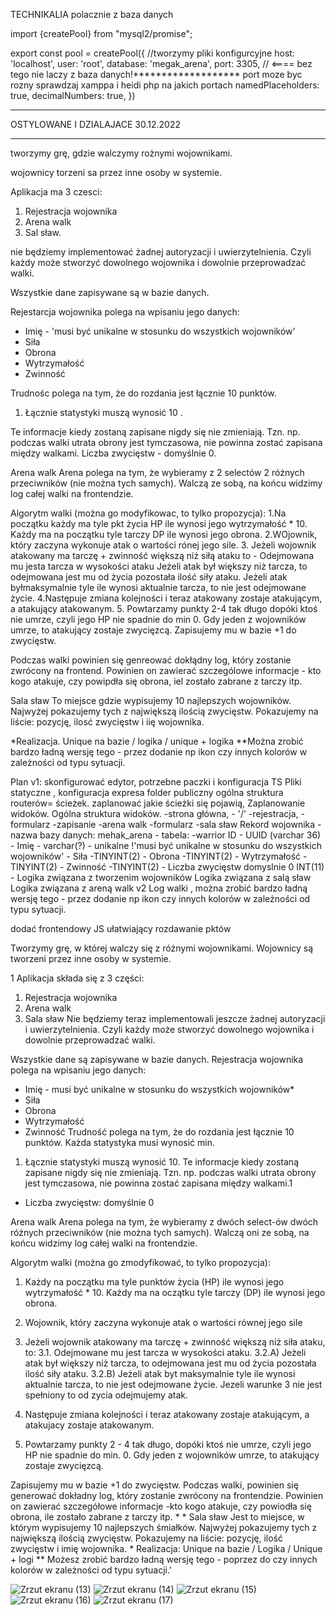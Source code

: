 
TECHNIKALIA
polacznie z baza danych

import {createPool} from "mysql2/promise";

export const pool = createPool({        //tworzymy pliki konfigurcyjne
    host: 'localhost',
    user: 'root',
    database: 'megak_arena',
    port: 3305,                 // <==== bez tego nie laczy z baza danych!******************* port moze byc rozny sprawdzaj xamppa i heidi php na jakich portach
    namedPlaceholders: true,
    decimalNumbers: true,
})

***********************************
OSTYLOWANE I DZIALAJACE 30.12.2022
***********************************************************************************





tworzymy grę, gdzie walczymy rożnymi wojownikami.

wojownicy torzeni sa przez inne osoby w systemie.

Aplikacja ma 3 czesci:
1. Rejestracja wojownika
2. Arena walk
3. Sal sław.

nie będziemy implementować żadnej autoryzacji i uwierzytelnienia.
Czyli każdy może stworzyć dowolnego wojownika i dowolnie przeprowadzać walki.

Wszystkie dane zapisywane są w bazie danych.

Rejestarcja wojownika polega na wpisaniu jego danych:
- Imię - 'musi być unikalne w stosunku do wszystkich wojowników'
- Siła
- Obrona
- Wytrzymałość
- Zwinność

Trudnośc polega na tym, że do rozdania jest łącznie 10 punktów.
1. Łącznie statystyki muszą wynosić 10 .

Te informacje kiedy zostaną zapisane nigdy się nie zmieniają. Tzn. np. podczas walki utrata obrony jest tymczasowa,  nie powinna zostać zapisana między walkami.
Liczba zwycięstw - domyślnie 0.

Arena walk
Arena polega na tym, że wybieramy z 2 selectów 2 różnych przeciwników (nie można
tych samych). Walczą ze sobą, na końcu widzimy log całej walki na frontendzie.

Algorytm walki (można go modyfikowac, to tylko propozycja):
1.Na początku każdy ma tyle pkt życia HP ile wynosi jego wytrzymałość * 10.
Każdy ma na początku tyle tarczy DP ile wynosi jego obrona.
2.WOjownik, który zaczyna wykonuje atak o wartości rónej jego sile.
3. Jeżeli wojownik atakowany ma tarczę + zwinność większą niż siłą ataku to
    - Odejmowana mu jesta tarcza w wysokości ataku
        Jeżeli atak był większy niż tarcza, to odejmowana jest mu od życia pozostała ilość
        siły ataku.
        Jeżeli atak byłmaksymalnie tyle ile wynosi  aktualnie tarcza, to nie jest odejmowane życie.
4.Następuje zmiana kolejności i teraz atakowany zostaje atakującym, a  atakujący atakowanym.
5. Powtarzamy punkty 2-4 tak długo dopóki ktoś nie umrze, czyli jego HP nie spadnie do min 0. Gdy jeden z wojowników umrze, to atakujący zostaje zwycięzcą. Zapisujemy mu w bazie +1 do zwycięstw.

Podczas walki powinien się genreować dokłądny log, który zostanie zwrócony na frontend. Powinien
on zawierać szczególowe informacje - kto kogo atakuje, czy powipdła się obrona, iel zostało zabrane z tarczy itp.

Sala sław
To miejsce gdzie wypisujemy 10 najlepszych wojowników. Najwyżej pokazujemy tych z największą ilością zwycięstw. Pokazujemy na liście: pozycję, ilosć zwycięstw i iię wojownika.


*Realizacja. Unique na bazie / logika / unique + logika
**Można zrobić bardzo ładną wersję tego - przez dodanie np ikon czy innych kolorów  w zależności od typu sytuacji.

Plan
v1:
skonfigurować edytor,
potrzebne paczki i konfiguracja TS
Pliki statyczne ,
konfiguracja expresa folder publiczny
    ogólna struktura routerów= ścieżek.
    zaplanować jakie ścieżki się pojawią,
    Zaplanowanie widoków. Ogólna struktura widoków.
        -strona główna,
            - '/'
        -rejestracja,
            - formularz
            -zapisanie
        -arena walk
            -formularz
        -sala sław
    Rekord wojownika
        -nazwa bazy danych: mehak_arena
        - tabela:
            -warrior
                ID - UUID (varchar 36)
                - Imię - varchar(?) - unikalne !'musi być unikalne w stosunku do wszystkich wojowników'
                - Siła -TINYINT(2)
                - Obrona -TINYINT(2)
                - Wytrzymałość -TINYINT(2)
                - Zwinność -TINYINT(2)
                - Liczba zwycięstw domyslnie 0 INT(11)
                 - Logika związana z tworzenim wojowników
    Logika związana z salą sław
    Logika związana z areną walk
v2
Log walki , można zrobić bardzo ładną wersję tego - przez dodanie np ikon czy innych kolorów  w zależności od typu sytuacji.

dodać frontendowy JS ułatwiający rozdawanie pktów






Tworzymy grę, w której walczy się z różnymi wojownikami. Wojownicy są tworzeni przez inne osoby w systemie.

1 Aplikacja składa się z 3 części:
1. Rejestracja wojownika
2. Arena walk
3. Sala sław
Nie będziemy teraz implementowali jeszcze żadnej autoryzacji i uwierzytelnienia. Czyli każdy może stworzyć dowolnego wojownika i dowolnie przeprowadzać walki.

Wszystkie dane są zapisywane w bazie danych.
Rejestracja wojownika polega na wpisaniu jego danych:
- Imię - musi być unikalne w stosunku do wszystkich wojowników*
- Siła
- Obrona
- Wytrzymałość
- Zwinność
Trudność polega na tym, że do rozdania jest łącznie 10 punktów.
Każda statystyka musi wynosić min.
1. Łącznie statystyki muszą wynosić 10.
Te informacje kiedy zostaną zapisane nigdy się nie zmieniają. Tzn. np. podczas walki utrata obrony jest tymczasowa, nie powinna zostać zapisana między walkami.1
- Liczba zwycięstw: domyślnie 0

Arena walk
Arena polega na tym, że wybieramy z dwóch select-ów dwóch różnych przeciwników (nie można tych samych). Walczą oni ze sobą, na końcu widzimy log całej walki na frontendzie.

Algorytm walki (można go zmodyfikować, to tylko propozycja):
1. Każdy na początku ma tyle punktów życia (HP) ile wynosi jego wytrzymałość * 10. Każdy ma na oczątku tyle        tarczy (DP) ile wynosi jego obrona.
2. Wojownik, który zaczyna wykonuje atak o wartości równej jego sile
3. Jeżeli wojownik atakowany ma tarczę + zwinność większą niż siła ataku, to:
    3.1. Odejmowane mu jest tarcza w wysokości ataku.
    3.2.A) Jeżeli atak był większy niż tarcza, to odejmowana jest mu od życia pozostała ilość siły ataku.
    3.2.B) Jeżeli atak byt maksymalnie tyle ile wynosi aktualnie tarcza, to nie jest odejmowane życie.
Jezeli warunke 3 nie jest spełniony to od zycia odejmujemy atak.

4. Następuje zmiana kolejności i teraz atakowany zostaje atakującym, a atakujacy zostaje atakowanym.
5. Powtarzamy punkty 2 - 4 tak długo, dopóki ktoś nie umrze, czyli jego HP nie spadnie do min. 0.
Gdy jeden z wojowników umrze, to atakujący zostaje zwycięzcą.

Zapisujemy mu w bazie +1 do zwycięstw. Podczas walki, powinien się generować dokładny log, który zostanie zwrócony na frontendzie. Powinien on zawierać szczegółowe informacje -kto kogo atakuje, czy powiodła się obrona, ile zostało zabrane z tarczy itp. * * Sala sław Jest to miejsce, w którym wypisujemy 10 najlepszych śmiałków. Najwyżej pokazujemy tych z największą ilością zwycięstw. Pokazujemy na liście: pozycję, ilość zwycięstw i imię wojownika. * Realizacja: Unique na bazie / Logika / Unique + logi ** Możesz zrobić bardzo ładną wersję tego - poprzez do czy innych kolorów w zależności od typu sytuacji.'










![Zrzut ekranu (13)](https://user-images.githubusercontent.com/110019733/218254333-406b2cb1-7db3-4292-90bb-463690a508c2.png)
![Zrzut ekranu (14)](https://user-images.githubusercontent.com/110019733/218254335-48a46903-2f0e-4b73-a826-fb68e5a32762.png)
![Zrzut ekranu (15)](https://user-images.githubusercontent.com/110019733/218254336-d52488a4-7932-4a60-89a6-5f960074fe24.png)
![Zrzut ekranu (16)](https://user-images.githubusercontent.com/110019733/218254339-b71e8bde-dd1c-422b-b4ea-d62d9a4e87ec.png)
![Zrzut ekranu (17)](https://user-images.githubusercontent.com/110019733/218254340-1d22c9a6-4195-4a57-9060-6bdd662597c0.png)






